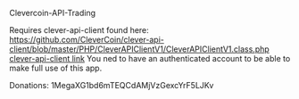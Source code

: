 Clevercoin-API-Trading

Requires clever-api-client found here: https://github.com/CleverCoin/clever-api-client/blob/master/PHP/CleverAPIClientV1/CleverAPIClientV1.class.php
[clever-api-client link](https://github.com/CleverCoin/clever-api-client/blob/master/PHP/CleverAPIClientV1/CleverAPIClientV1.class.ph)
You ned to have an authenticated account to be able to make full use of this app.

Donations: 1MegaXG1bd6mTEQCdAMjVzGexcYrF5LJKv
